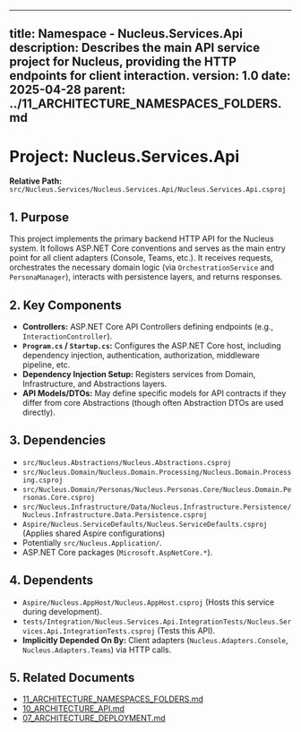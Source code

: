 <!-- 
**THIS DOCUMENT IS ARCHIVED**

This document is no longer actively maintained and is preserved for historical context only. 
Refer to the main architectural documents for current information.
-->

<!-- filepath: /workspaces/Nucleus/Docs/Architecture/DevelopmentLifecycle/Namespaces/NAMESPACE_SERVICES_API.md -->
---
title: Namespace - Nucleus.Services.Api
description: Describes the main API service project for Nucleus, providing the HTTP endpoints for client interaction.
version: 1.0
date: 2025-04-28
parent: ../11_ARCHITECTURE_NAMESPACES_FOLDERS.md
---

# Project: Nucleus.Services.Api

**Relative Path:** `src/Nucleus.Services/Nucleus.Services.Api/Nucleus.Services.Api.csproj`

## 1. Purpose

This project implements the primary backend HTTP API for the Nucleus system. It follows ASP.NET Core conventions and serves as the main entry point for all client adapters (Console, Teams, etc.). It receives requests, orchestrates the necessary domain logic (via `OrchestrationService` and `PersonaManager`), interacts with persistence layers, and returns responses.

## 2. Key Components

*   **Controllers:** ASP.NET Core API Controllers defining endpoints (e.g., `InteractionController`).
*   **`Program.cs` / `Startup.cs`:** Configures the ASP.NET Core host, including dependency injection, authentication, authorization, middleware pipeline, etc.
*   **Dependency Injection Setup:** Registers services from Domain, Infrastructure, and Abstractions layers.
*   **API Models/DTOs:** May define specific models for API contracts if they differ from core Abstractions (though often Abstraction DTOs are used directly).

## 3. Dependencies

*   `src/Nucleus.Abstractions/Nucleus.Abstractions.csproj`
*   `src/Nucleus.Domain/Nucleus.Domain.Processing/Nucleus.Domain.Processing.csproj`
*   `src/Nucleus.Domain/Personas/Nucleus.Personas.Core/Nucleus.Domain.Personas.Core.csproj`
*   `src/Nucleus.Infrastructure/Data/Nucleus.Infrastructure.Persistence/Nucleus.Infrastructure.Data.Persistence.csproj`
*   `Aspire/Nucleus.ServiceDefaults/Nucleus.ServiceDefaults.csproj` (Applies shared Aspire configurations)
*   Potentially `src/Nucleus.Application/`.
*   ASP.NET Core packages (`Microsoft.AspNetCore.*`).

## 4. Dependents

*   `Aspire/Nucleus.AppHost/Nucleus.AppHost.csproj` (Hosts this service during development).
*   `tests/Integration/Nucleus.Services.Api.IntegrationTests/Nucleus.Services.Api.IntegrationTests.csproj` (Tests this API).
*   **Implicitly Depended On By:** Client adapters (`Nucleus.Adapters.Console`, `Nucleus.Adapters.Teams`) via HTTP calls.

## 5. Related Documents

*   [11_ARCHITECTURE_NAMESPACES_FOLDERS.md](../11_ARCHITECTURE_NAMESPACES_FOLDERS.md)
*   [10_ARCHITECTURE_API.md](../10_ARCHITECTURE_API.md)
*   [07_ARCHITECTURE_DEPLOYMENT.md](../07_ARCHITECTURE_DEPLOYMENT.md)
